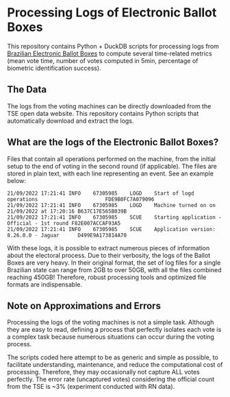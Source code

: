 
# Processing Logs of Electronic Ballot Boxes
This repository contains Python + DuckDB scripts for processing logs from [Brazilian Electronic Ballot Boxes](https://international.tse.jus.br/en/electronic-ballot-box/presentation?set_language=en) to compute several time-related metrics (mean vote time, number of votes computed in 5min, percentage of biometric identification success).

## The Data
The logs from the voting machines can be directly downloaded from the TSE open data website. This repository contains Python scripts that automatically download and extract the logs.

## What are the logs of the Electronic Ballot Boxes?
Files that contain all operations performed on the machine, from the initial setup to the end of voting in the second round (if applicable). The files are stored in plain text, with each line representing an event. See an example below:

```
21/09/2022 17:21:41	INFO	67305985	LOGD	Start of logd operations	                  FDE9B0FC7A079096
21/09/2022 17:21:41	INFO	67305985	LOGD	Machine turned on on 21/09/2022 at 17:20:16	B637C17E565B039B
21/09/2022 17:21:41	INFO	67305985	SCUE	Starting application - Official - 1st round	F82E007ACCAF93A5
21/09/2022 17:21:41	INFO	67305985	SCUE	Application version: 8.26.0.0 - Jaguar	    D499E9A173814A70
```
With these logs, it is possible to extract numerous pieces of information about the electoral process. Due to their verbosity, the logs of the Ballot Boxes are very heavy. In their original format, the set of log files for a single Brazilian state can range from 2GB to over 50GB, with all the files combined reaching 450GB! Therefore, robust processing tools and optimized file formats are indispensable.

## Note on Approximations and Errors
Processing the logs of the voting machines is not a simple task.
Although they are easy to read, defining a process that perfectly isolates each vote is a complex task because numerous situations can occur during the voting process.

The scripts coded here attempt to be as generic and simple as possible, to facilitate understanding, maintenance, and reduce the computational cost of processing. Therefore, they may occasionally not capture ALL votes perfectly. The error rate (uncaptured votes) considering the official count from the TSE is ~3% (experiment conducted with RN data).
